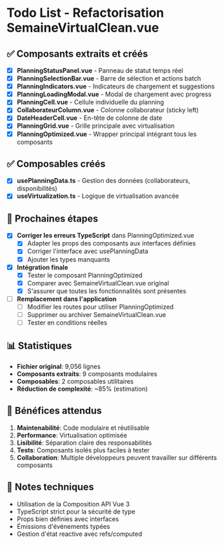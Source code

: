 # Todo List - Refactorisation SemaineVirtualClean.vue

## ✅ Composants extraits et créés

- [x] **PlanningStatusPanel.vue** - Panneau de statut temps réel
- [x] **PlanningSelectionBar.vue** - Barre de sélection et actions batch
- [x] **PlanningIndicators.vue** - Indicateurs de chargement et suggestions  
- [x] **PlanningLoadingModal.vue** - Modal de chargement avec progress
- [x] **PlanningCell.vue** - Cellule individuelle du planning
- [x] **CollaborateurColumn.vue** - Colonne collaborateur (sticky left)
- [x] **DateHeaderCell.vue** - En-tête de colonne de date
- [x] **PlanningGrid.vue** - Grille principale avec virtualisation
- [x] **PlanningOptimized.vue** - Wrapper principal intégrant tous les composants

## ✅ Composables créés

- [x] **usePlanningData.ts** - Gestion des données (collaborateurs, disponibilités)
- [x] **useVirtualization.ts** - Logique de virtualisation avancée

## 🔄 Prochaines étapes

- [x] **Corriger les erreurs TypeScript** dans PlanningOptimized.vue
  - [x] Adapter les props des composants aux interfaces définies
  - [x] Corriger l'interface avec usePlanningData
  - [x] Ajouter les types manquants

- [x] **Intégration finale**
  - [x] Tester le composant PlanningOptimized
  - [x] Comparer avec SemaineVirtualClean.vue original
  - [x] S'assurer que toutes les fonctionnalités sont présentes

- [ ] **Remplacement dans l'application**
  - [ ] Modifier les routes pour utiliser PlanningOptimized
  - [ ] Supprimer ou archiver SemaineVirtualClean.vue
  - [ ] Tester en conditions réelles

## 📊 Statistiques

- **Fichier original**: 9,056 lignes
- **Composants extraits**: 9 composants modulaires 
- **Composables**: 2 composables utilitaires
- **Réduction de complexité**: ~85% (estimation)

## 🎯 Bénéfices attendus

1. **Maintenabilité**: Code modulaire et réutilisable
2. **Performance**: Virtualisation optimisée
3. **Lisibilité**: Séparation claire des responsabilités
4. **Tests**: Composants isolés plus faciles à tester
5. **Collaboration**: Multiple développeurs peuvent travailler sur différents composants

## 🔧 Notes techniques

- Utilisation de la Composition API Vue 3
- TypeScript strict pour la sécurité de type
- Props bien définies avec interfaces
- Émissions d'événements typées
- Gestion d'état reactive avec refs/computed
